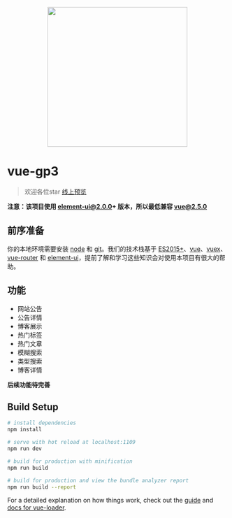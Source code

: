 <p align="center">
  <img width="320" src="https://timgsa.baidu.com/timg?image&quality=80&size=b9999_10000&sec=1514094752853&di=981fc1da9fcdb0e900b69c05e24f1919&imgtype=0&src=http%3A%2F%2Fimgsrc.baidu.com%2Fimgad%2Fpic%2Fitem%2Fa8ec8a13632762d00eddb899aaec08fa513dc631.jpg">
</p>

# vue-gp3

> 欢迎各位star
> [线上预览](https://github.com/gaoqixin/liquor)

**注意：该项目使用 element-ui@2.0.0+ 版本，所以最低兼容 vue@2.5.0**

## 前序准备

你的本地环境需要安装 [node](http://nodejs.org/) 和 [git](https://git-scm.com/)。我们的技术栈基于 [ES2015+](http://es6.ruanyifeng.com/)、[vue](https://cn.vuejs.org/index.html)、[vuex](https://vuex.vuejs.org/zh-cn/)、[vue-router](https://router.vuejs.org/zh-cn/) 和 [element-ui](https://github.com/ElemeFE/element)，提前了解和学习这些知识会对使用本项目有很大的帮助。

## 功能
- 网站公告
- 公告详情
- 博客展示
- 热门标签
- 热门文章
- 模糊搜索
- 类型搜索
- 博客详情

**后续功能待完善**

## Build Setup

``` bash
# install dependencies
npm install

# serve with hot reload at localhost:1109
npm run dev

# build for production with minification
npm run build

# build for production and view the bundle analyzer report
npm run build --report
```

For a detailed explanation on how things work, check out the [guide](http://vuejs-templates.github.io/webpack/) and [docs for vue-loader](http://vuejs.github.io/vue-loader).
